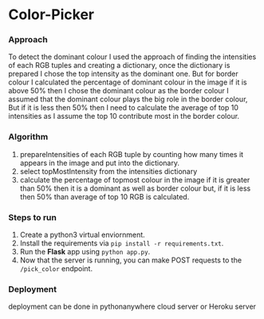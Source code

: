 # Color-Picker

### Approach 
To detect the dominant colour I used the approach of finding the intensities of each RGB tuples and creating a dictionary, once the dictionary is prepared I chose the top intensity as the dominant one.
But for border colour I calculated the percentage of dominant colour in the image if it is above 50% then I chose the dominant colour as the border colour I assumed that the dominant colour plays the big role in the border colour, But if it is less then 50% then I need to calculate the average of top 10 intensities as I assume the top 10 contribute most in the border colour.

### Algorithm

1. prepareIntensities of each RGB tuple by counting how many times it appears in the image and put into the dictionary.
2. select topMostIntensity from the intensities dictionary
3. calculate the percentage of topmost colour in the image if it is greater than 50% then it is a dominant as well as border colour but, if it is less then 50% than average of top 10 RGB is calculated.

### Steps to run

1. Create a python3 virtual enviornment.
2. Install the requirements via `pip install -r requirements.txt`.
3. Run the **Flask** app using `python app.py`.
4. Now that the server is running, you can make POST requests to the `/pick_color` endpoint.

### Deployment
deployment can be done in pythonanywhere cloud server or Heroku server
